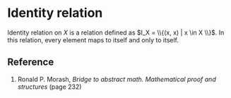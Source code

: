 # Identity relation

Identity relation on $X$ is a relation defined as $I_X = \\{(x, x) | x \in X \\}$. In this relation, every element maps to itself and only to itself.

## Reference

1. Ronald P. Morash, *Bridge to abstract math. Mathematical proof and structures* (page 232)